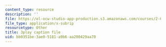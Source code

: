 ```yaml
---
content_type: resource
description: ''
file: https://ol-ocw-studio-app-production.s3.amazonaws.com/courses/2-003sc-engineering-dynamics-fall-2011/bb0351be3ae05181a9b6aa200429aa70_OxcCPTc_bXw.vtt
file_type: application/x-subrip
resourcetype: Other
title: 3play caption file
uid: bb0351be-3ae0-5181-a9b6-aa200429aa70
---
```

